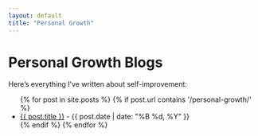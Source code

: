 ```yaml
---
layout: default
title: "Personal Growth"
---
```

# Personal Growth Blogs

Here’s everything I’ve written about self-improvement:

<ul>
  {% for post in site.posts %}
    {% if post.url contains '/personal-growth/' %}
      <li><a href="{{ post.url }}">{{ post.title }}</a> - {{ post.date | date: "%B %d, %Y" }}</li>
    {% endif %}
  {% endfor %}
</ul>
